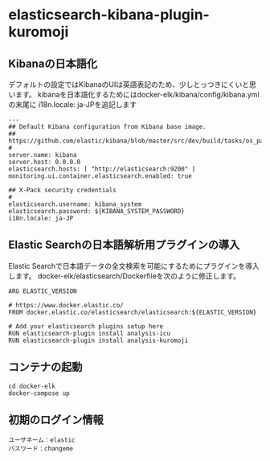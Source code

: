 # elasticsearch-kibana-plugin-kuromoji

## Kibanaの日本語化
デフォルトの設定ではKibanaのUIは英語表記のため、少しとっつきにくいと思います。
kibanaを日本語化するためにはdocker-elk/kibana/config/kibana.ymlの末尾に
i18n.locale: ja-JPを追記します
```
---
## Default Kibana configuration from Kibana base image.
## https://github.com/elastic/kibana/blob/master/src/dev/build/tasks/os_packages/docker_generator/templates/kibana_yml.template.ts
#
server.name: kibana
server.host: 0.0.0.0
elasticsearch.hosts: [ "http://elasticsearch:9200" ]
monitoring.ui.container.elasticsearch.enabled: true

## X-Pack security credentials
#
elasticsearch.username: kibana_system
elasticsearch.password: ${KIBANA_SYSTEM_PASSWORD}
i18n.locale: ja-JP
```

## Elastic Searchの日本語解析用プラグインの導入
Elastic Searchで日本語データの全文検索を可能にするためにプラグインを導入します。
docker-elk/elasticsearch/Dockerfileを次のように修正します。
```
ARG ELASTIC_VERSION

# https://www.docker.elastic.co/
FROM docker.elastic.co/elasticsearch/elasticsearch:${ELASTIC_VERSION}

# Add your elasticsearch plugins setup here
RUN elasticsearch-plugin install analysis-icu
RUN elasticsearch-plugin install analysis-kuromoji
```

## コンテナの起動
```
cd docker-elk
docker-compose up
```

## 初期のログイン情報
```
ユーザネーム：elastic
パスワード：changeme
```
